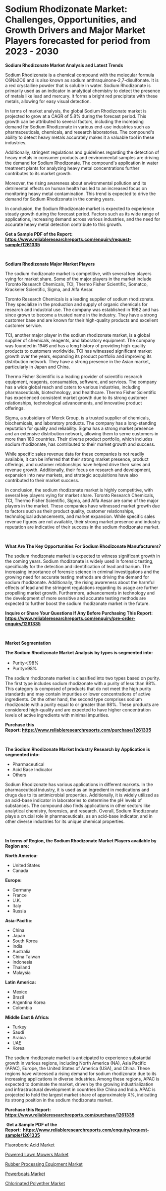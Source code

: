 <p><h1>Sodium Rhodizonate Market: Challenges, Opportunities, and Growth Drivers and Major Market Players forecasted for period from 2023 - 2030</h1></p><p><strong>Sodium Rhodizonate Market Analysis and Latest Trends</strong></p>
<p><p>Sodium Rhodizonate is a chemical compound with the molecular formula C6Na2O6 and is also known as sodium anthraquinone-2,7-disulfonate. It is a red crystalline powder that is soluble in water. Sodium Rhodizonate is primarily used as an indicator in analytical chemistry to detect the presence of metals like lead and mercury. It forms a bright red precipitate with these metals, allowing for easy visual detection.</p><p>In terms of market analysis, the global Sodium Rhodizonate market is projected to grow at a CAGR of 5.8% during the forecast period. This growth can be attributed to several factors, including the increasing demand for Sodium Rhodizonate in various end-use industries such as pharmaceuticals, chemicals, and research laboratories. The compound's ability to detect heavy metals accurately makes it a valuable tool in these industries.</p><p>Additionally, stringent regulations and guidelines regarding the detection of heavy metals in consumer products and environmental samples are driving the demand for Sodium Rhodizonate. The compound's application in water treatment plants for analyzing heavy metal concentrations further contributes to its market growth.</p><p>Moreover, the rising awareness about environmental pollution and its detrimental effects on human health has led to an increased focus on monitoring heavy metal contamination. This trend is expected to drive the demand for Sodium Rhodizonate in the coming years.</p><p>In conclusion, the Sodium Rhodizonate market is expected to experience steady growth during the forecast period. Factors such as its wide range of applications, increasing demand across various industries, and the need for accurate heavy metal detection contribute to this growth.</p></p>
<p><strong>Get a Sample PDF of the Report:&nbsp; <a href="https://www.reliableresearchreports.com/enquiry/request-sample/1261335">https://www.reliableresearchreports.com/enquiry/request-sample/1261335</a></strong></p>
<p>&nbsp;</p>
<p><strong>Sodium Rhodizonate Major Market Players</strong></p>
<p><p>The sodium rhodizonate market is competitive, with several key players vying for market share. Some of the major players in the market include Toronto Research Chemicals, TCI, Thermo Fisher Scientific, Somatco, Krackeler Scientific, Sigma, and Alfa Aesar.</p><p>Toronto Research Chemicals is a leading supplier of sodium rhodizonate. They specialize in the production and supply of organic chemicals for research and industrial use. The company was established in 1982 and has since grown to become a trusted name in the industry. They have a strong customer base and are known for their high-quality products and excellent customer service.</p><p>TCI, another major player in the sodium rhodizonate market, is a global supplier of chemicals, reagents, and laboratory equipment. The company was founded in 1946 and has a long history of providing high-quality products to customers worldwide. TCI has witnessed significant market growth over the years, expanding its product portfolio and improving its distribution network. They have a strong presence in the Asian market, particularly in Japan and China.</p><p>Thermo Fisher Scientific is a leading provider of scientific research equipment, reagents, consumables, software, and services. The company has a wide global reach and caters to various industries, including pharmaceuticals, biotechnology, and healthcare. Thermo Fisher Scientific has experienced consistent market growth due to its strong customer relationships, technological advancements, and innovative product offerings.</p><p>Sigma, a subsidiary of Merck Group, is a trusted supplier of chemicals, biochemicals, and laboratory products. The company has a long-standing reputation for quality and reliability. Sigma has a strong market presence and an extensive distribution network, allowing them to serve customers in more than 180 countries. Their diverse product portfolio, which includes sodium rhodizonate, has contributed to their market growth and success.</p><p>While specific sales revenue data for these companies is not readily available, it can be inferred that their strong market presence, product offerings, and customer relationships have helped drive their sales and revenue growth. Additionally, their focus on research and development, expansion into new markets, and strategic acquisitions have also contributed to their market success.</p><p>In conclusion, the sodium rhodizonate market is highly competitive, with several key players vying for market share. Toronto Research Chemicals, TCI, Thermo Fisher Scientific, Sigma, and Alfa Aesar are some of the major players in the market. These companies have witnessed market growth due to factors such as their product quality, customer relationships, technological advancements, and market expansion. While specific sales revenue figures are not available, their strong market presence and industry reputation are indicative of their success in the sodium rhodizonate market.</p></p>
<p>&nbsp;</p>
<p><strong>What Are The Key Opportunities For Sodium Rhodizonate Manufacturers?</strong></p>
<p><p>The sodium rhodizonate market is expected to witness significant growth in the coming years. Sodium rhodizonate is widely used in forensic testing, specifically for the detection and identification of lead and barium. The increasing importance of forensic science in criminal investigations and the growing need for accurate testing methods are driving the demand for sodium rhodizonate. Additionally, the rising awareness about the harmful effects of lead and the stringent regulations regarding its usage are further propelling market growth. Furthermore, advancements in technology and the development of more sensitive and accurate testing methods are expected to further boost the sodium rhodizonate market in the future.</p></p>
<p><strong>Inquire or Share Your Questions If Any Before Purchasing This Report: <a href="https://www.reliableresearchreports.com/enquiry/pre-order-enquiry/1261335">https://www.reliableresearchreports.com/enquiry/pre-order-enquiry/1261335</a></strong></p>
<p>&nbsp;</p>
<p><strong>Market Segmentation</strong></p>
<p><strong>The Sodium Rhodizonate Market Analysis by types is segmented into:</strong></p>
<p><ul><li>Purity＜98%</li><li>Purity≥98%</li></ul></p>
<p><p>The sodium rhodizonate market is classified into two types based on purity. The first type includes sodium rhodizonate with a purity of less than 98%. This category is composed of products that do not meet the high purity standards and may contain impurities or lower concentrations of active ingredients. On the other hand, the second type comprises sodium rhodizonate with a purity equal to or greater than 98%. These products are considered high-quality and are expected to have higher concentration levels of active ingredients with minimal impurities.</p></p>
<p><strong>Purchase this Report:&nbsp;<a href="https://www.reliableresearchreports.com/purchase/1261335">https://www.reliableresearchreports.com/purchase/1261335</a></strong></p>
<p>&nbsp;</p>
<p><strong>The Sodium Rhodizonate Market Industry Research by Application is segmented into:</strong></p>
<p><ul><li>Pharmaceutical</li><li>Acid Base Indicator</li><li>Others</li></ul></p>
<p><p>Sodium Rhodizonate has various applications in different markets. In the pharmaceutical industry, it is used as an ingredient in medications and drugs due to its antimicrobial properties. Additionally, it is widely utilized as an acid-base indicator in laboratories to determine the pH levels of substances. The compound also finds applications in other sectors like analytical chemistry, forensics, and research. Overall, Sodium Rhodizonate plays a crucial role in pharmaceuticals, as an acid-base indicator, and in other diverse industries for its unique chemical properties.</p></p>
<p>&nbsp;</p>
<p><strong>In terms of Region, the Sodium Rhodizonate Market Players available by Region are:</strong></p>
<p>
    <p> <strong> North America: </strong>
        <ul>
            <li>United States</li>
            <li>Canada</li>
        </ul>
        </p> 
    <p> <strong> Europe: </strong>
        <ul>
            <li>Germany</li>
            <li>France</li>
            <li>U.K.</li>
            <li>Italy</li>
            <li>Russia</li>
        </ul>
        </p> 
    <p> <strong> Asia-Pacific: </strong>
        <ul>
            <li>China</li>
            <li>Japan</li>
            <li>South Korea</li>
            <li>India</li>
            <li>Australia</li>
            <li>China Taiwan</li>
            <li>Indonesia</li>
            <li>Thailand</li>
            <li>Malaysia</li>
        </ul>
        </p> 
    <p> <strong> Latin America: </strong>
        <ul>
            <li>Mexico</li>
            <li>Brazil</li>
            <li>Argentina Korea</li>
            <li>Colombia</li>
        </ul>
        </p> 
    <p> <strong> Middle East & Africa: </strong>
        <ul>
            <li>Turkey</li>
            <li>Saudi</li>
            <li>Arabia</li>
            <li>UAE</li>
            <li>Korea</li>
        </ul>
    </p>
    </p>
<p><p>The sodium rhodizonate market is anticipated to experience substantial growth in various regions, including North America (NA), Asia Pacific (APAC), Europe, the United States of America (USA), and China. These regions have witnessed a rising demand for sodium rhodizonate due to its increasing applications in diverse industries. Among these regions, APAC is expected to dominate the market, driven by the growing industrialization and infrastructural development in countries like China and India. APAC is projected to hold the largest market share of approximately X%, indicating its strong position in the sodium rhodizonate market.</p></p>
<p><strong>Purchase this Report: <a href="https://www.reliableresearchreports.com/purchase/1261335">https://www.reliableresearchreports.com/purchase/1261335</a></strong></p>
<p>&nbsp;<strong>Get a Sample PDF of the Report:&nbsp;&nbsp;<a href="https://www.reliableresearchreports.com/enquiry/request-sample/1261335">https://www.reliableresearchreports.com/enquiry/request-sample/1261335</a></strong></p>
<p><strong></strong></p>
<p><p><a href="https://github.com/sofayahoo2023/Market-Research-Report-List-1/blob/main/fluoroboric-acid-market.md">Fluoroboric Acid Market</a></p><p><a href="https://medium.com/@adityalohrp23/powered-lawn-mowers-market-size-cagr-trends-2024-2030-dead2043ab9b">Powered Lawn Mowers Market</a></p><p><a href="https://medium.com/@rajuchacharp23/rubber-processing-equipment-market-size-and-market-trends-complete-industry-overview-2023-to-2030-9ae1ac3b1c12">Rubber Processing Equipment Market</a></p><p><a href="https://medium.com/@mahimohanrp23/powerboats-market-the-key-to-successful-business-strategy-forecast-till-2030-371f32d5355d">Powerboats Market</a></p><p><a href="https://github.com/vimar16th/Market-Research-Report-List-1/blob/main/chlorinated-polyether-market.md">Chlorinated Polyether Market</a></p></p>